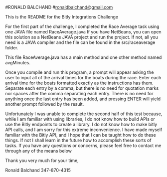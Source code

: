 #RONALD BALCHAND
#ronaldbalchand@gmail.com

This is the README for the Bitly Integrations Challenge

For the first part of the challenge, I completed the Race Average task using one JAVA file named RaceAverage.java
If you have NetBeans, you can open this solution as a NetBeans JAVA project and run the project. If not, all you need is
a JAVA compiler and the file can be found in the src/raceaverage folder.

This file RaceAverage.java has a main method and one other method named avgMinutes.

Once you compile and run this program, a prompt will appear asking the user to input all of the arrival times for the boats 
during the race.
Enter each arrival time for the boats formatted exactly as the instructions has them. Separate each entry by a comma, 
but there is no need for quotation marks nor spaces after the comma separating each entry. There is no need for anything once the last
entry has been added, and pressing ENTER will yield another prompt followed by the result.

Unfortunately I was unable to complete the second half of this test because, while I am familiar with using libraries, I do not know how to build APIs
or use the Bitly endpoints to create a library. I do not know how to make bitly API calls, and I am sorry for this extreme inconvenience.
I have made myself familiar with the Bitly API, and I hope that I can be taught how to do these things. If not I shall learn in the future how to accomplish these 
sorts of tasks. If you have any questions or concerns, please feel free to contact me through any of the means below

Thank you very much for your time,

Ronald Balchand
347-870-4315
